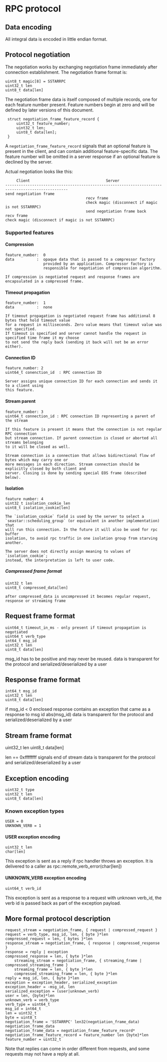 # RPC protocol

## Data encoding

All integral data is encoded in little endian format.

## Protocol negotiation

The negotiation works by exchanging negotiation frame immediately after connection establishment. The negotiation frame format is:
    
    uint8_t magic[8] = SSTARRPC
    uint32_t len
    uint8_t data[len]

The negotiation frame data is itself composed of multiple records, one for each feature number present.  Feature numbers begin at zero and will be defined by later versions of this document.


     struct negotiation_frame_feature_record {
         uint32_t feature_number;
         uint32_t len;
         uint8_t data[len];
     }

A `negotiation_frame_feature_record` signals that an optional feature is present in the client, and can contain additional feature-specific data.  The feature number will be omitted in a server response if an optional feature is declined by the server.
    
Actual negotiation looks like this:
    
         Client                                  Server
    --------------------------------------------------------------------------------------------------
    send negotiation frame
                                        recv frame
                                        check magic (disconnect if magic is not SSTARRPC)
                                        send negotiation frame back
    recv frame
    check magic (disconnect if magic is not SSTARRPC)

### Supported features

#### Compression
    feature_number:  0
    data          :  opaque data that is passed to a compressor factory
                     provided by an application. Compressor factory is
                     responsible for negotiation of compression algorithm.

    If compression is negotiated request and response frames are encapsulated in a compressed frame.

#### Timeout propagation
    feature_number:  1
    data          :  none

    If timeout propagation is negotiated request frame has additional 8 bytes that hold timeout value
    for a request in milliseconds. Zero value means that timeout value was not specified.
    If timeout is specified and server cannot handle the request in specified time frame it my choose
    to not send the reply back (sending it back will not be an error either).

#### Connection ID
    feature_number: 2
    uint64_t conenction_id  : RPC connection ID 

    Server assigns unique connection ID for each connection and sends it to a client using
    this feature.

#### Stream parent
    feature_number: 3
    uint64_t connection_id : RPC connection ID representing a parent of the stream

    If this feature is present it means that the connection is not regular RPC connection
    but stream connection. If parent connection is closed or aborted all streams belonging 
    to it will be closed as well.
   
    Stream connection is a connection that allows bidirectional flow of bytes which may carry one or
    more messages in each direction. Stream connection should be explicitly closed by both client and
    server. Closing is done by sending special EOS frame (described below).
    

#### Isolation
    feature number: 4
    uint32_t isolation_cookie_len
    uint8_t isolation_cookie[len]

    The `isolation_cookie` field is used by the server to select a
    `seastar::scheduling_group` (or equivalent in another implementation) that
    will run this connection. In the future it will also be used for rpc buffer
    isolation, to avoid rpc traffic in one isolation group from starving another.

    The server does not directly assign meaning to values of `isolation_cookie`;
    instead, the interpretation is left to user code.

##### Compressed frame format
    uint32_t len
    uint8_t compressed_data[len]

    after compressed_data is uncompressed it becomes regular request, response or streaming frame 

## Request frame format
    uint64_t timeout_in_ms - only present if timeout propagation is negotiated
    uint64_t verb_type
    int64_t msg_id
    uint32_t len
    uint8_t data[len]

msg_id has to be positive and may never be reused.
data is transparent for the protocol and serialized/deserialized by a user 

## Response frame format
    int64_t msg_id
    uint32_t len
    uint8_t data[len]
    
if msg_id < 0 enclosed response contains an exception that came as a response to msg id abs(msg_id)
data is transparent for the protocol and serialized/deserialized by a user 

## Stream frame format
   uint32_t len
   uint8_t data[len]

len == 0xffffffff signals end of stream
data is transparent for the protocol and serialized/deserialized by a user 

## Exception encoding
    uint32_t type
    uint32_t len
    uint8_t data[len]

### Known exception types
    USER = 0
    UNKNOWN_VERB = 1
    
#### USER exception encoding

    uint32_t len
    char[len]

This exception is sent as a reply if rpc handler throws an exception.
It is delivered to a caller as rpc::remote_verb_error(char[len])

#### UNKNOWN_VERB exception encoding

    uint64_t verb_id
    
This exception is sent as a response to a request with unknown verb_id, the verb id is passed back as part of the exception payload.

## More formal protocol description

	request_stream = negotiation_frame, { request | compressed_request }
	request = verb_type, msg_id, len, { byte }*len
	compressed_request = len, { bytes }*len
	response_stream = negotiation_frame, { response | compressed_response }
	response = reply | exception
	compressed_response = len, { byte }*len
        streaming_stream = negotiation_frame, { streaming_frame | compressed_streaming_frame }
        streaming_frame = len, { byte }*len
        compressed_streaming_frame = len, { byte }*len
	reply = msg_id, len, { byte }*len
	exception = exception_header, serialized_exception
	exception_header = -msg_id, len
	serialized_exception = (user|unknown_verb)
	user = len, {byte}*len
	unknown_verb = verb_type
	verb_type = uint64_t
	msg_id = int64_t
	len = uint32_t
	byte = uint8_t
	negotiation_frame = 'SSTARRPC' len32(negotiation_frame_data) negotiation_frame_data
	negotiation_frame_data = negotiation_frame_feature_record*
	negotiation_frame_feature_record = feature_number len {byte}*len
	feature_number = uint32_t 

Note that replies can come in order different from requests, and some requests may not have a reply at all.

